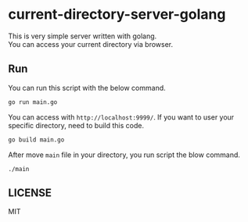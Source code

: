 # current-directory-server-golang

This is very simple server written with golang.  
You can access your current directory via browser.

## Run

You can run this script with the below command.

```bash
go run main.go
```

You can access with `http://localhost:9999/`.
If you want to user your specific directory, need to build this code.

```bash
go build main.go
```

After move `main` file in your directory, you run script the blow command.

```
./main
```

## LICENSE

MIT